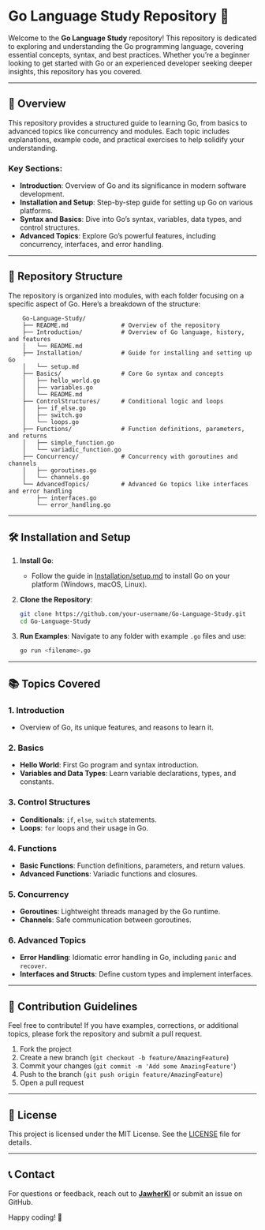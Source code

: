 # Go Language Study Repository 📘

Welcome to the **Go Language Study** repository! This repository is dedicated to exploring and understanding the Go programming language, covering essential concepts, syntax, and best practices. Whether you’re a beginner looking to get started with Go or an experienced developer seeking deeper insights, this repository has you covered.

---

## 🌟 Overview
This repository provides a structured guide to learning Go, from basics to advanced topics like concurrency and modules. Each topic includes explanations, example code, and practical exercises to help solidify your understanding.

### Key Sections:
- **Introduction**: Overview of Go and its significance in modern software development.
- **Installation and Setup**: Step-by-step guide for setting up Go on various platforms.
- **Syntax and Basics**: Dive into Go’s syntax, variables, data types, and control structures.
- **Advanced Topics**: Explore Go’s powerful features, including concurrency, interfaces, and error handling.

---

## 📂 Repository Structure

The repository is organized into modules, with each folder focusing on a specific aspect of Go. Here’s a breakdown of the structure:

```
    Go-Language-Study/
    ├── README.md               # Overview of the repository
    ├── Introduction/           # Overview of Go language, history, and features
    │   └── README.md
    ├── Installation/           # Guide for installing and setting up Go
    │   └── setup.md
    ├── Basics/                 # Core Go syntax and concepts
    │   ├── hello_world.go
    │   ├── variables.go
    │   └── README.md
    ├── ControlStructures/      # Conditional logic and loops
    │   ├── if_else.go
    │   ├── switch.go
    │   └── loops.go
    ├── Functions/              # Function definitions, parameters, and returns
    │   ├── simple_function.go
    │   └── variadic_function.go
    ├── Concurrency/            # Concurrency with goroutines and channels
    │   ├── goroutines.go
    │   └── channels.go
    └── AdvancedTopics/         # Advanced Go topics like interfaces and error handling
        ├── interfaces.go
        └── error_handling.go
```

---

## 🛠 Installation and Setup

1. **Install Go**:
   - Follow the guide in [Installation/setup.md](Installation/setup.md) to install Go on your platform (Windows, macOS, Linux).

2. **Clone the Repository**:
   ```bash
   git clone https://github.com/your-username/Go-Language-Study.git
   cd Go-Language-Study
   ```

3. **Run Examples**:
   Navigate to any folder with example `.go` files and use:
   ```bash
   go run <filename>.go
   ```

---

## 📚 Topics Covered

### 1. Introduction
   - Overview of Go, its unique features, and reasons to learn it.

### 2. Basics
   - **Hello World**: First Go program and syntax introduction.
   - **Variables and Data Types**: Learn variable declarations, types, and constants.

### 3. Control Structures
   - **Conditionals**: `if`, `else`, `switch` statements.
   - **Loops**: `for` loops and their usage in Go.

### 4. Functions
   - **Basic Functions**: Function definitions, parameters, and return values.
   - **Advanced Functions**: Variadic functions and closures.

### 5. Concurrency
   - **Goroutines**: Lightweight threads managed by the Go runtime.
   - **Channels**: Safe communication between goroutines.

### 6. Advanced Topics
   - **Error Handling**: Idiomatic error handling in Go, including `panic` and `recover`.
   - **Interfaces and Structs**: Define custom types and implement interfaces.

---

## 🤖 Contribution Guidelines

Feel free to contribute! If you have examples, corrections, or additional topics, please fork the repository and submit a pull request.

1. Fork the project
2. Create a new branch (`git checkout -b feature/AmazingFeature`)
3. Commit your changes (`git commit -m 'Add some AmazingFeature'`)
4. Push to the branch (`git push origin feature/AmazingFeature`)
5. Open a pull request

---

## 📝 License

This project is licensed under the MIT License. See the [LICENSE](LICENSE) file for details.

---

## 📞 Contact

For questions or feedback, reach out to **[JawherKl](mailto:kalleljawher4@gmail.com)** or submit an issue on GitHub.

Happy coding! 🎉
